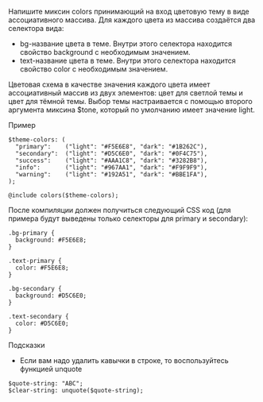 Напишите миксин colors принимающий на вход цветовую тему в виде ассоциативного массива. Для каждого цвета из массива создаётся два селектора вида:
* bg-название цвета в теме. Внутри этого селектора находится свойство background с необходимым значением.
* text-название цвета в теме. Внутри этого селектора находится свойство color с необходимым значением.

Цветовая схема в качестве значения каждого цвета имеет ассоциативный массив из двух элементов: цвет для светлой темы и цвет для тёмной темы. Выбор темы настраивается с помощью второго аргумента миксина $tone, который по умолчанию имеет значение light.

Пример
```
$theme-colors: (
  "primary":    ("light": "#F5E6E8", "dark": "#1B262C"),
  "secondary":  ("light": "#D5C6E0", "dark": "#0F4C75"),
  "success":    ("light": "#AAA1C8", "dark": "#3282B8"),
  "info":       ("light": "#967AA1", "dark": "#F9F9F9"),
  "warning":    ("light": "#192A51", "dark": "#BBE1FA"),
);
 
@include colors($theme-colors);
```
 
После компиляции должен получиться следующий CSS код (для примера будут выведены только селекторы для primary и secondary):

```
.bg-primary {
  background: #F5E6E8;
}
 
.text-primary {
  color: #F5E6E8;
}
 
.bg-secondary {
  background: #D5C6E0;
}
 
.text-secondary {
  color: #D5C6E0;
}
```
Подсказки
* Если вам надо удалить кавычки в строке, то воспользуйтесь функцией unquote
```
$quote-string: "ABC";
$clear-string: unquote($quote-string);
```
